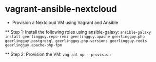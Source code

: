 # vagrant-ansible-nextcloud

* Provision a Nextcloud VM using Vagrant and Ansible

** Step 1: Install the following roles using ansible-galaxy:
```ansible-galaxy install geerlingguy.repo-remi geerlingguy.apache geerlingguy.php geerlingguy.postgresql geerlingguy.php-versions geerlingguy.redis geerlingguy.apache-php-fpm```

** Step 2: Provision the VM:
```vagrant up --provision```
